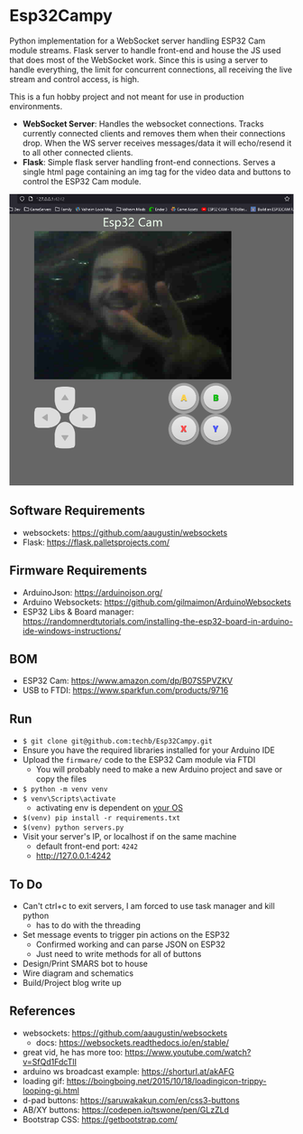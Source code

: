 # Esp32Campy
Python implementation for a WebSocket server handling ESP32 Cam module streams. Flask server to handle front-end and house the JS used that does most of the WebSocket work. Since this is using a server to handle everything, the limit for concurrent connections, all receiving the live stream and control access, is high.

This is a fun hobby project and not meant for use in production environments.

- **WebSocket Server**: Handles the websocket connections. Tracks currently connected clients and removes them when their connections drop. When the WS server receives  messages/data it will echo/resend it to all other connected clients.
- **Flask**: Simple flask server handling front-end connections. Serves a single html page containing an img tag for the video data and buttons to control the ESP32 Cam module.

![Screenshot](READMEFILES/img/working-stream-low-rez.png)


## Software Requirements
- websockets: https://github.com/aaugustin/websockets
- Flask: https://flask.palletsprojects.com/

## Firmware Requirements
- ArduinoJson: https://arduinojson.org/
- Arduino Websockets: https://github.com/gilmaimon/ArduinoWebsockets
- ESP32 Libs & Board manager: https://randomnerdtutorials.com/installing-the-esp32-board-in-arduino-ide-windows-instructions/

## BOM
- ESP32 Cam: https://www.amazon.com/dp/B07S5PVZKV
- USB to FTDI: https://www.sparkfun.com/products/9716


## Run
- `$ git clone git@github.com:techb/Esp32Campy.git`
- Ensure you have the required libraries installed for your Arduino IDE
- Upload the `firmware/` code to the ESP32 Cam module via FTDI
  - You will probably need to make a new Arduino project and save or copy the files
- `$ python -m venv venv`
- `$ venv\Scripts\activate`
  - activating env is dependent on [your OS](https://www.infoworld.com/article/3239675/virtualenv-and-venv-python-virtual-environments-explained.html)
- `$(venv) pip install -r requirements.txt`
- `$(venv) python servers.py`
- Visit your server's IP, or localhost if on the same machine
  - default front-end port: `4242`
  - http://127.0.0.1:4242


## To Do
- Can't ctrl+c to exit servers, I am forced to use task manager and kill python
  - has to do with the threading
- Set message events to trigger pin actions on the ESP32
  - Confirmed working and can parse JSON on ESP32
  - Just need to write methods for all of buttons
- Design/Print SMARS bot to house
- Wire diagram and schematics
- Build/Project blog write up


## References
- websockets: https://github.com/aaugustin/websockets
  - docs: https://websockets.readthedocs.io/en/stable/
- great vid, he has more too: https://www.youtube.com/watch?v=SfQd1FdcTlI
- arduino ws broadcast example: https://shorturl.at/akAFG
- loading gif: https://boingboing.net/2015/10/18/loadingicon-trippy-looping-gi.html
- d-pad buttons: https://saruwakakun.com/en/css3-buttons
- AB/XY buttons: https://codepen.io/tswone/pen/GLzZLd
- Bootstrap CSS: https://getbootstrap.com/